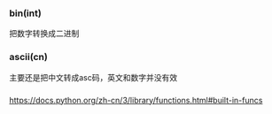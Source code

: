 ### bin(int)
把数字转换成二进制

### ascii(cn)
主要还是把中文转成asc码，英文和数字并没有效

### 
https://docs.python.org/zh-cn/3/library/functions.html#built-in-funcs
